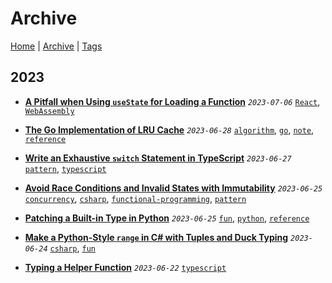# Archive

[Home](../README.md) | [Archive](./archive.md) | [Tags](./tags.md)

## 2023
- __[A Pitfall when Using `useState` for Loading a Function](../src/2023/7/6/usestate_with_function/README.md)__
  _`2023-07-06`_
  [`React`](./tags.md#React), [`WebAssembly`](./tags.md#WebAssembly)

- __[The Go Implementation of LRU Cache](../src/2023/6/28/lru/README.md)__
  _`2023-06-28`_
  [`algorithm`](./tags.md#algorithm), [`go`](./tags.md#go), [`note`](./tags.md#note), [`reference`](./tags.md#reference)

- __[Write an Exhaustive `switch` Statement in TypeScript](../src/2023/6/27/exhaustive_switch/README.md)__
  _`2023-06-27`_
  [`pattern`](./tags.md#pattern), [`typescript`](./tags.md#typescript)

- __[Avoid Race Conditions and Invalid States with Immutability](../src/2023/6/25/avoid_race_condition_with_immutability/README.md)__
  _`2023-06-25`_
  [`concurrency`](./tags.md#concurrency), [`csharp`](./tags.md#csharp), [`functional-programming`](./tags.md#functional-programming), [`pattern`](./tags.md#pattern)

- __[Patching a Built-in Type in Python](../src/2023/6/25/patching_builtin_types_in_python/README.md)__
  _`2023-06-25`_
  [`fun`](./tags.md#fun), [`python`](./tags.md#python), [`reference`](./tags.md#reference)

- __[Make a Python-Style `range` in C# with Tuples and Duck Typing](../src/2023/6/24/python_style_range/README.md)__
  _`2023-06-24`_
  [`csharp`](./tags.md#csharp), [`fun`](./tags.md#fun)

- __[Typing a Helper Function](../src/2023/6/22/typing_a_helper_function/README.md)__
  _`2023-06-22`_
  [`typescript`](./tags.md#typescript)

